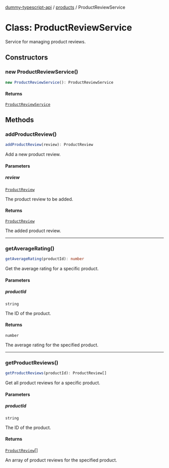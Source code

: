 [dummy-typescript-api](../../index.md) / [products](../index.md) / ProductReviewService

# Class: ProductReviewService

Service for managing product reviews.

## Constructors

### new ProductReviewService()

```ts
new ProductReviewService(): ProductReviewService
```

#### Returns

[`ProductReviewService`](ProductReviewService.md)

## Methods

### addProductReview()

```ts
addProductReview(review): ProductReview
```

Add a new product review.

#### Parameters

##### review

[`ProductReview`](../interfaces/ProductReview.md)

The product review to be added.

#### Returns

[`ProductReview`](../interfaces/ProductReview.md)

The added product review.

***

### getAverageRating()

```ts
getAverageRating(productId): number
```

Get the average rating for a specific product.

#### Parameters

##### productId

`string`

The ID of the product.

#### Returns

`number`

The average rating for the specified product.

***

### getProductReviews()

```ts
getProductReviews(productId): ProductReview[]
```

Get all product reviews for a specific product.

#### Parameters

##### productId

`string`

The ID of the product.

#### Returns

[`ProductReview`](../interfaces/ProductReview.md)[]

An array of product reviews for the specified product.
